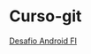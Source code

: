 # Curso-git

<a href="https://eduardo635.github.io/Curso-git/Projeto/desafio">Desafio Android FI</a>
